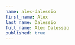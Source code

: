 ```yaml
---
name: alex-dalessio
first_name: Alex
last_name: Dalessio
full_name: Alex Dalessio
published: true
---
```

